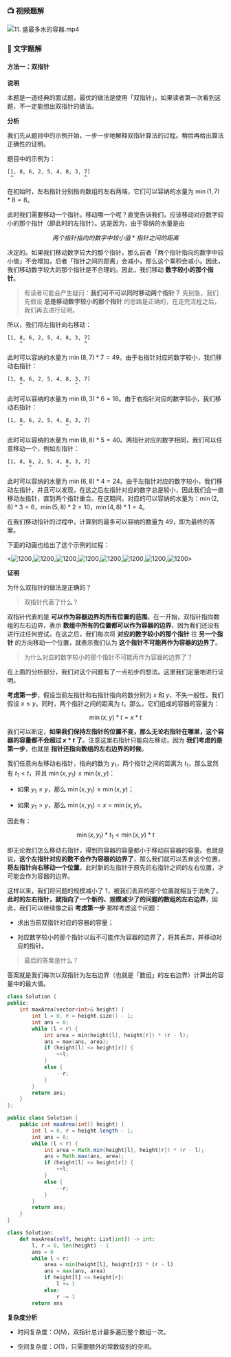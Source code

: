 ### 📺 视频题解  
![11. 盛最多水的容器.mp4](957b76df-2f97-420b-8949-caabfc71a914)

### 📖 文字题解
#### 方法一：双指针

**说明**

本题是一道经典的面试题，最优的做法是使用「双指针」。如果读者第一次看到这题，不一定能想出双指针的做法。

**分析**

我们先从题目中的示例开始，一步一步地解释双指针算法的过程。稍后再给出算法正确性的证明。

题目中的示例为：

```
[1, 8, 6, 2, 5, 4, 8, 3, 7]
 ^                       ^
```

在初始时，左右指针分别指向数组的左右两端，它们可以容纳的水量为 $\min(1, 7) * 8 = 8$。

此时我们需要移动一个指针。移动哪一个呢？直觉告诉我们，应该移动对应数字较小的那个指针（即此时的左指针）。这是因为，由于容纳的水量是由

$$
两个指针指向的数字中较小值 * 指针之间的距离
$$

决定的。如果我们移动数字较大的那个指针，那么前者「两个指针指向的数字中较小值」不会增加，后者「指针之间的距离」会减小，那么这个乘积会减小。因此，我们移动数字较大的那个指针是不合理的。因此，我们移动 **数字较小的那个指针**。

> 有读者可能会产生疑问：**我们可不可以同时移动两个指针？** 先别急，我们先假设 **总是移动数字较小的那个指针** 的思路是正确的，在走完流程之后，我们再去进行证明。

所以，我们将左指针向右移动：

```
[1, 8, 6, 2, 5, 4, 8, 3, 7]
    ^                    ^
```

此时可以容纳的水量为 $\min(8, 7) * 7 = 49$。由于右指针对应的数字较小，我们移动右指针：

```
[1, 8, 6, 2, 5, 4, 8, 3, 7]
    ^                 ^
```

此时可以容纳的水量为 $\min(8, 3) * 6 = 18$。由于右指针对应的数字较小，我们移动右指针：

```
[1, 8, 6, 2, 5, 4, 8, 3, 7]
    ^              ^
```

此时可以容纳的水量为 $\min(8, 8) * 5 = 40$。两指针对应的数字相同，我们可以任意移动一个，例如左指针：

```
[1, 8, 6, 2, 5, 4, 8, 3, 7]
       ^           ^
```

此时可以容纳的水量为 $\min(6, 8) * 4 = 24$。由于左指针对应的数字较小，我们移动左指针，并且可以发现，在这之后左指针对应的数字总是较小，因此我们会一直移动左指针，直到两个指针重合。在这期间，对应的可以容纳的水量为：$\min(2, 8) * 3 = 6$，$\min(5, 8) * 2 = 10$，$\min(4, 8) * 1 = 4$。

在我们移动指针的过程中，计算到的最多可以容纳的数量为 $49$，即为最终的答案。

下面的动画也给出了这个示例的过程：

<![1200](https://pic.leetcode-cn.com/Figures/11_Container_WaterSlide1.PNG),![1200](https://pic.leetcode-cn.com/Figures/11_Container_WaterSlide2.PNG),![1200](https://pic.leetcode-cn.com/Figures/11_Container_WaterSlide3.PNG),![1200](https://pic.leetcode-cn.com/Figures/11_Container_WaterSlide4.PNG),![1200](https://pic.leetcode-cn.com/Figures/11_Container_WaterSlide5.PNG),![1200](https://pic.leetcode-cn.com/Figures/11_Container_WaterSlide6.PNG),![1200](https://pic.leetcode-cn.com/Figures/11_Container_WaterSlide7.PNG),![1200](https://pic.leetcode-cn.com/Figures/11_Container_WaterSlide8.PNG)>

**证明**

为什么双指针的做法是正确的？

> 双指针代表了什么？

双指针代表的是 **可以作为容器边界的所有位置的范围**。在一开始，双指针指向数组的左右边界，表示 **数组中所有的位置都可以作为容器的边界**，因为我们还没有进行过任何尝试。在这之后，我们每次将 **对应的数字较小的那个指针** 往 **另一个指针** 的方向移动一个位置，就表示我们认为 **这个指针不可能再作为容器的边界了**。

> 为什么对应的数字较小的那个指针不可能再作为容器的边界了？

在上面的分析部分，我们对这个问题有了一点初步的想法。这里我们定量地进行证明。

**考虑第一步**，假设当前左指针和右指针指向的数分别为 $x$ 和 $y$，不失一般性，我们假设 $x \leq y$。同时，两个指针之间的距离为 $t$。那么，它们组成的容器的容量为：

$$
\min(x, y) * t = x * t
$$

我们可以断定，**如果我们保持左指针的位置不变，那么无论右指针在哪里，这个容器的容量都不会超过 $x * t$ 了**。注意这里右指针只能向左移动，因为 **我们考虑的是第一步**，也就是 **指针还指向数组的左右边界的时候**。

我们任意向左移动右指针，指向的数为 $y_1$，两个指针之间的距离为 $t_1$，那么显然有 $t_1 < t$，并且 $\min(x, y_1) \leq \min(x, y)$：

- 如果 $y_1 \leq y$，那么 $\min(x, y_1) \leq \min(x, y)$；

- 如果 $y_1 > y$，那么 $\min(x, y_1) = x = \min(x, y)$。

因此有：

$$
\min(x, y_t) * t_1 < \min(x, y) * t
$$

即无论我们怎么移动右指针，得到的容器的容量都小于移动前容器的容量。也就是说，**这个左指针对应的数不会作为容器的边界了**，那么我们就可以丢弃这个位置，**将左指针向右移动一个位置**，此时新的左指针于原先的右指针之间的左右位置，才可能会作为容器的边界。

这样以来，我们将问题的规模减小了 $1$，被我们丢弃的那个位置就相当于消失了。**此时的左右指针，就指向了一个新的、规模减少了的问题的数组的左右边界**，因此，我们可以继续像之前 **考虑第一步** 那样考虑这个问题：

- 求出当前双指针对应的容器的容量；

- 对应数字较小的那个指针以后不可能作为容器的边界了，将其丢弃，并移动对应的指针。

> 最后的答案是什么？

答案就是我们每次以双指针为左右边界（也就是「数组」的左右边界）计算出的容量中的最大值。

```C++ [sol1-C++]
class Solution {
public:
    int maxArea(vector<int>& height) {
        int l = 0, r = height.size() - 1;
        int ans = 0;
        while (l < r) {
            int area = min(height[l], height[r]) * (r - l);
            ans = max(ans, area);
            if (height[l] <= height[r]) {
                ++l;
            }
            else {
                --r;
            }
        }
        return ans;
    }
};
```

```Java [sol1-Java]
public class Solution {
    public int maxArea(int[] height) {
        int l = 0, r = height.length - 1;
        int ans = 0;
        while (l < r) {
            int area = Math.min(height[l], height[r]) * (r - l);
            ans = Math.max(ans, area);
            if (height[l] <= height[r]) {
                ++l;
            }
            else {
                --r;
            }
        }
        return ans;
    }
}
```

```Python [sol1-Python3]
class Solution:
    def maxArea(self, height: List[int]) -> int:
        l, r = 0, len(height) - 1
        ans = 0
        while l < r:
            area = min(height[l], height[r]) * (r - l)
            ans = max(ans, area)
            if height[l] <= height[r]:
                l += 1
            else:
                r -= 1
        return ans
```


**复杂度分析**

- 时间复杂度：$O(N)$，双指针总计最多遍历整个数组一次。

- 空间复杂度：$O(1)$，只需要额外的常数级别的空间。